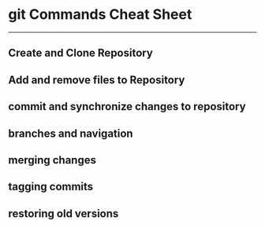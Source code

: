 # git Commands Cheat Sheet
---

## Create and Clone Repository


## Add and remove files to Repository


## commit and synchronize changes to repository

## branches and navigation

## merging changes

## tagging commits

## restoring old versions


